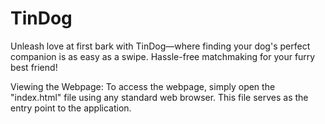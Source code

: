 # TinDog
Unleash love at first bark with TinDog—where finding your dog's perfect companion is as easy as a swipe. Hassle-free matchmaking for your furry best friend!

Viewing the Webpage:
To access the webpage, simply open the "index.html" file using any standard web browser. This file serves as the entry point to the application.
